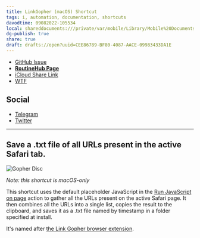 ```yaml
---
title: LinkGopher (macOS) Shortcut
tags: i, automation, documentation, shortcuts
davodtime: 09082022-105534
local: shareddocuments:///private/var/mobile/Library/Mobile%20Documents/iCloud~md~obsidian/Documents/OBSHIDDIAN/drafts/CEE86789-BF80-4087-AACE-09983433DA1E.md
dg-publish: true
share: true
draft: drafts://open?uuid=CEE86789-BF80-4087-AACE-09983433DA1E
---
```


- [GitHub Issue](https://github.com/extratone/i/issues/193)
- [**RoutineHub Page**](https://routinehub.co/shortcut/11852)
- [iCloud Share Link](https://www.icloud.com/shortcuts/1e7c98e6d40b498a8397b34752c76377)
- [WTF](https://davidblue.wtf/drafts/CEE86789-BF80-4087-AACE-09983433DA1E.html)

## Social

- [Telegram](https://t.me/extratone/11374)
- [Twitter](https://twitter.com/NeoYokel/status/1523511951862681602)

---

## Save a .txt file of all URLs present in the active Safari tab.

![Gopher Disc](https://i.snap.as/hVgy722l.png)

*Note: this shortcut is macOS-only*

This shortcut uses the default placeholder JavaScript in the [Run JavaScript on page](https://www.matthewcassinelli.com/shortcuts/run-javascript-on-page/) action to gather all the URLs present on the active Safari page. It then combines all the URLs into a single list, copies the result to the clipboard, and saves it as a .txt file named by timestamp in a folder specified at install.

It's named after [the Link Gopher browser extension](https://sites.google.com/site/linkgopher/).